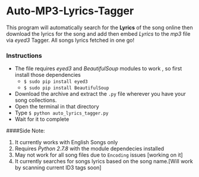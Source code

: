 Auto-MP3-Lyrics-Tagger
======================

This program will automatically search for the **Lyrics** of the song online then download the lyrics for the song and add then embed *Lyrics* to the *mp3* file via *eyed3* Tagger. All songs lyrics fetched in one go!

### Instructions
* The file requires *eyed3* and *BeautifulSoup* modules to work , so first install those dependencies
  *  `$ sudo pip install eyed3`
  *  `$ sudo pip install BeautifulSoup`
* Download the archive and extract the `.py` file wherever you have your song collections.
* Open the terminal in that directory
* Type `$ python auto_lyrics_tagger.py` 
* Wait for it to complete


####Side Note:
1. It currently works with English Songs only 
2. Requires *Python 2.7.8* with the module dependecies installed
3. May not work for all song files due to `Encoding` issues [working on it]
4. It currently searches for songs lyrics based on the song name.[Will work by scanning current ID3 tags soon]
